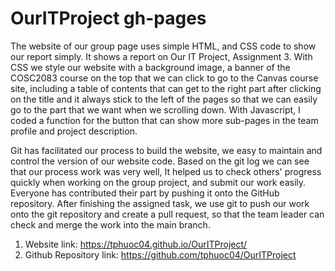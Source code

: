 # OurITProject gh-pages
<p>The website of our group page uses simple HTML, and CSS code to show our report simply. It shows a report on Our IT Project, Assignment 3. With CSS we style our website with a background image, a banner of the COSC2083 course on the top that we can click to go to the Canvas course site, including a table of contents that can get to the right part after clicking on the title and it always stick to the left of the pages so that we can easily go to the part that we want when we scrolling down. With Javascript, I coded a function for the button that can show more sub-pages in the team profile and project description.</p>

<p>Git has facilitated our process to build the website, we easy to maintain and control the version of our website code. Based on the git log we can see that our process work was very well, It helped us to check others' progress quickly when working on the group project, and submit our work easily. Everyone has contributed their part by pushing it onto the GitHub repository. After finishing the assigned task, we use git to push our work onto the git repository and create a pull request, so that the team leader can check and merge the work into the main branch.</p>

1. Website link: https://tphuoc04.github.io/OurITProject/
2. Github Repository link: https://github.com/tphuoc04/OurITProject

